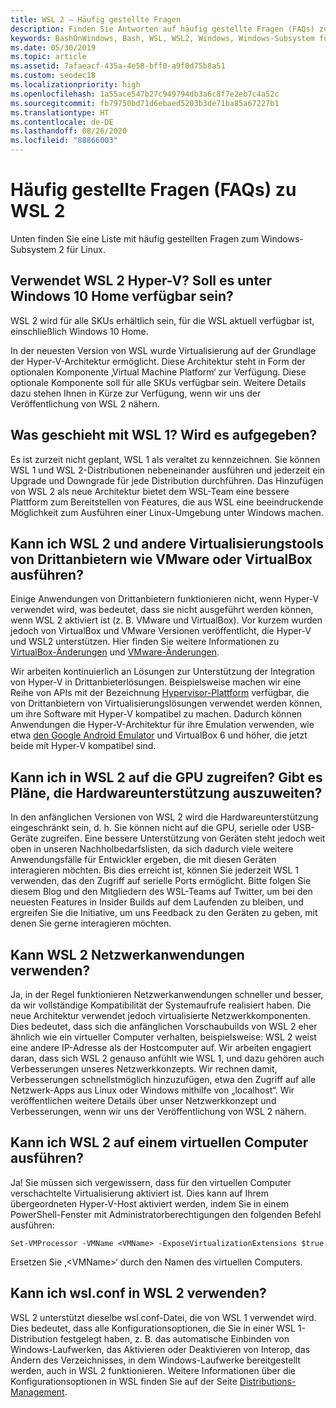 ```yaml
---
title: WSL 2 – Häufig gestellte Fragen
description: Finden Sie Antworten auf häufig gestellte Fragen (FAQs) zum Windows-Subsystem für Linux 2, etwa auf die Frage „Kann ich WSL 2 auf einem virtuellen Computer ausführen?“
keywords: BashOnWindows, Bash, WSL, WSL2, Windows, Windows-Subsystem für Linux, Windows-Subsystem, Ubuntu, Debian, Suse, Windows 10, Installation, installieren
ms.date: 05/30/2019
ms.topic: article
ms.assetid: 7afaeacf-435a-4e58-bff0-a9f0d75b8a51
ms.custom: seodec18
ms.localizationpriority: high
ms.openlocfilehash: 1a55ace547b27c949794db3a6c8f7e2eb7c4a52c
ms.sourcegitcommit: fb79750bd71d6ebaed5203b3de71ba85a67227b1
ms.translationtype: HT
ms.contentlocale: de-DE
ms.lasthandoff: 08/26/2020
ms.locfileid: "88866003"
---
```

# <a name="wsl-2-faqs"></a>Häufig gestellte Fragen (FAQs) zu WSL 2

Unten finden Sie eine Liste mit häufig gestellten Fragen zum Windows-Subsystem 2 für Linux.

## <a name="does-wsl-2-use-hyper-v-will-it-be-available-on-windows-10-home"></a>Verwendet WSL 2 Hyper-V? Soll es unter Windows 10 Home verfügbar sein?

WSL 2 wird für alle SKUs erhältlich sein, für die WSL aktuell verfügbar ist, einschließlich Windows 10 Home.

In der neuesten Version von WSL wurde Virtualisierung auf der Grundlage der Hyper-V-Architektur ermöglicht. Diese Architektur steht in Form der optionalen Komponente ‚Virtual Machine Platform‘ zur Verfügung. Diese optionale Komponente soll für alle SKUs verfügbar sein. Weitere Details dazu stehen Ihnen in Kürze zur Verfügung, wenn wir uns der Veröffentlichung von WSL 2 nähern.

## <a name="what-will-happen-to-wsl-1-will-it-be-abandoned"></a>Was geschieht mit WSL 1? Wird es aufgegeben?

Es ist zurzeit nicht geplant, WSL 1 als veraltet zu kennzeichnen. Sie können WSL 1 und WSL 2-Distributionen nebeneinander ausführen und jederzeit ein Upgrade und Downgrade für jede Distribution durchführen. Das Hinzufügen von WSL 2 als neue Architektur bietet dem WSL-Team eine bessere Plattform zum Bereitstellen von Features, die aus WSL eine beeindruckende Möglichkeit zum Ausführen einer Linux-Umgebung unter Windows machen.

## <a name="will-i-be-able-to-run-wsl-2-and-other-3rd-party-virtualization-tools-such-as-vmware-or-virtualbox"></a>Kann ich WSL 2 und andere Virtualisierungstools von Drittanbietern wie VMware oder VirtualBox ausführen?

Einige Anwendungen von Drittanbietern funktionieren nicht, wenn Hyper-V verwendet wird, was bedeutet, dass sie nicht ausgeführt werden können, wenn WSL 2 aktiviert ist (z. B. VMware und VirtualBox). Vor kurzem wurden jedoch von VirtualBox und VMware Versionen veröffentlicht, die Hyper-V und WSL2 unterstützen. Hier finden Sie weitere Informationen zu [VirtualBox-Änderungen][1] und [VMware-Änderungen][4].

Wir arbeiten kontinuierlich an Lösungen zur Unterstützung der Integration von Hyper-V in Drittanbieterlösungen. Beispielsweise machen wir eine Reihe von APIs mit der Bezeichnung [Hypervisor-Plattform][2] verfügbar, die von Drittanbietern von Virtualisierungslösungen verwendet werden können, um ihre Software mit Hyper-V kompatibel zu machen. Dadurch können Anwendungen die Hyper-V-Architektur für ihre Emulation verwenden, wie etwa [den Google Android Emulator][3] und VirtualBox 6 und höher, die jetzt beide mit Hyper-V kompatibel sind.

## <a name="can-i-access-the-gpu-in-wsl-2-are-there-plans-to-increase-hardware-support"></a>Kann ich in WSL 2 auf die GPU zugreifen? Gibt es Pläne, die Hardwareunterstützung auszuweiten?

In den anfänglichen Versionen von WSL 2 wird die Hardwareunterstützung eingeschränkt sein, d. h. Sie können nicht auf die GPU, serielle oder USB-Geräte zugreifen. Eine bessere Unterstützung von Geräten steht jedoch weit oben in unseren Nachholbedarfslisten, da sich dadurch viele weitere Anwendungsfälle für Entwickler ergeben, die mit diesen Geräten interagieren möchten. Bis dies erreicht ist, können Sie jederzeit WSL 1 verwenden, das den Zugriff auf serielle Ports ermöglicht. Bitte folgen Sie diesem Blog und den Mitgliedern des WSL-Teams auf Twitter, um bei den neuesten Features in Insider Builds auf dem Laufenden zu bleiben, und ergreifen Sie die Initiative, um uns Feedback zu den Geräten zu geben, mit denen Sie gerne interagieren möchten.

## <a name="will-wsl-2-be-able-to-use-networking-applications"></a>Kann WSL 2 Netzwerkanwendungen verwenden?

Ja, in der Regel funktionieren Netzwerkanwendungen schneller und besser, da wir vollständige Kompatibilität der Systemaufrufe realisiert haben. Die neue Architektur verwendet jedoch virtualisierte Netzwerkkomponenten. Dies bedeutet, dass sich die anfänglichen Vorschaubuilds von WSL 2 eher ähnlich wie ein virtueller Computer verhalten, beispielsweise: WSL 2 weist eine andere IP-Adresse als der Hostcomputer auf. Wir arbeiten engagiert daran, dass sich WSL 2 genauso anfühlt wie WSL 1, und dazu gehören auch Verbesserungen unseres Netzwerkkonzepts. Wir rechnen damit, Verbesserungen schnellstmöglich hinzuzufügen, etwa den Zugriff auf alle Netzwerk-Apps aus Linux oder Windows mithilfe von „localhost“. Wir veröffentlichen weitere Details über unser Netzwerkkonzept und Verbesserungen, wenn wir uns der Veröffentlichung von WSL 2 nähern.

## <a name="can-i-run-wsl-2-in-a-virtual-machine"></a>Kann ich WSL 2 auf einem virtuellen Computer ausführen?

Ja! Sie müssen sich vergewissern, dass für den virtuellen Computer verschachtelte Virtualisierung aktiviert ist. Dies kann auf Ihrem übergeordneten Hyper-V-Host aktiviert werden, indem Sie in einem PowerShell-Fenster mit Administratorberechtigungen den folgenden Befehl ausführen:

`Set-VMProcessor -VMName <VMName> -ExposeVirtualizationExtensions $true`

Ersetzen Sie ‚&lt;VMName&gt;‘ durch den Namen des virtuellen Computers.

## <a name="can-i-use-wslconf-in-wsl-2"></a>Kann ich wsl.conf in WSL 2 verwenden?

WSL 2 unterstützt dieselbe wsl.conf-Datei, die von WSL 1 verwendet wird. Dies bedeutet, dass alle Konfigurationsoptionen, die Sie in einer WSL 1-Distribution festgelegt haben, z. B. das automatische Einbinden von Windows-Laufwerken, das Aktivieren oder Deaktivieren von Interop, das Ändern des Verzeichnisses, in dem Windows-Laufwerke bereitgestellt werden, auch in WSL 2 funktionieren. Weitere Informationen über die Konfigurationsoptionen in WSL finden Sie auf der Seite [Distributions-Management](./wsl-config.md).

 [1]: https://www.virtualbox.org/wiki/Changelog-6.0
 [2]: https://docs.microsoft.com/virtualization/api/
 [3]: https://devblogs.microsoft.com/visualstudio/hyper-v-android-emulator-support/
 [4]: https://blogs.vmware.com/workstation/2020/01/vmware-workstation-tech-preview-20h1.html

